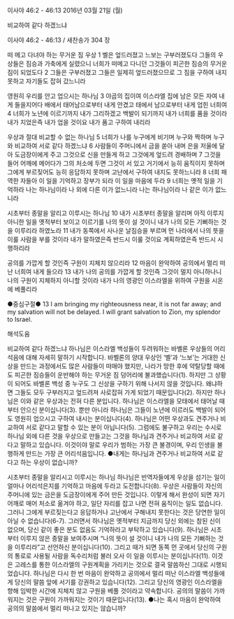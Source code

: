 이사야 46:2 - 46:13 
2016년 03월 21일 (월)

비교하여 같다 하겠느냐



이사야 46:2 - 46:13 / 새찬송가 304 장


떠 메고 다녀야 하는 무거운 짐 우상
1 벨은 엎드러졌고 느보는 구부러졌도다 그들의 우상들은 짐승과 가축에게 실렸으니 너희가 떠메고 다니던 그것들이 피곤한 짐승의 무거운 짐이 되었도다 2 그들은 구부러졌고 그들은 일제히 엎드러졌으므로 그 짐을 구하여 내지 못하고 자기들도 잡혀 갔느니라

영원히 우리를 안고 업으시는 하나님
3 야곱의 집이여 이스라엘 집에 남은 모든 자여 내게 들을지어다 배에서 태어남으로부터 내게 안겼고 태에서 남으로부터 내게 업힌 너희여 4 너희가 노년에 이르기까지 내가 그리하겠고 백발이 되기까지 내가 너희를 품을 것이라 내가 지었은즉 내가 업을 것이요 내가 품고 구하여 내리라

우상과 절대 비교할 수 없는 하나님
5 너희가 나를 누구에게 비기며 누구와 짝하며 누구와 비교하여 서로 같다 하겠느냐 6 사람들이 주머니에서 금을 쏟아 내며 은을 저울에 달아 도금장이에게 주고 그것으로 신을 만들게 하고 그것에게 엎드려 경배하며 7 그것을 들어 어깨에 메어다가 그의 처소에 두면 그것이 서 있고 거기에서 능히 움직이지 못하며 그에게 부르짖어도 능히 응답하지 못하며 고난에서 구하여 내지도 못하느니라 8 너희 패역한 자들아 이 일을 기억하고 장부가 되라 이 일을 마음에 두라 9 너희는 옛적 일을 기억하라 나는 하나님이라 나 외에 다른 이가 없느니라 나는 하나님이라 나 같은 이가 없느니라

시초부터 종말을 알리고 이루시는 하나님
10 내가 시초부터 종말을 알리며 아직 이루지 아니한 일을 옛적부터 보이고 이르기를 나의 뜻이 설 것이니 내가 나의 모든 기뻐하는 것을 이루리라 하였노라 11 내가 동쪽에서 사나운 날짐승을 부르며 먼 나라에서 나의 뜻을 이룰 사람을 부를 것이라 내가 말하였은즉 반드시 이룰 것이요 계획하였은즉 반드시 시행하리라 

공의를 가깝게 할 것인즉 구원이 지체치 않으리라 
12 마음이 완악하여 공의에서 멀리 떠난 너희여 내게 들으라 13 내가 나의 공의를 가깝게 할 것인즉 그것이 멀지 아니하나니 나의 구원이 지체하지 아니할 것이라 내가 나의 영광인 이스라엘을 위하여 구원을 시온에 베풀리라

●중심구절● 13 I am bringing my righteousness near, it is not far away; and my salvation will not be delayed. I will grant salvation to Zion, my splendor to Israel.

해석도움





비교하여 같다 하겠느냐
하나님은 이스라엘 백성들이 두려워하는 바벨론 우상들의 어리석음에 대해 자세히 말하기 시작합니다. 바벨론의 양대 우상인 ‘벨’과 ‘느보’는 거대한 신상을 만드는 과정에서도 많은 사람들이 떠매야 했지만, 나라가 망한 후에 약탈당할 때에도 피곤한 짐승들이 운반해야 하는 무거운 짐 덩어리에 불과했습니다(1). 하지만 그 상황이 되어도 바벨론 백성 중 누구도 그 신상을 구하기 위해 나서지 않을 것입니다. 왜냐하면 그들도 모두 구부러지고 엎드려져 사로잡혀 가게 되었기 때문입니다(2). 하지만 하나님은 이와 같은 우상과는 전혀 다른 분입니다. 하나님은 이스라엘을 모태에서 태어날 때부터 안으신 분이십니다(3). 뿐만 아니라 하나님은 그들이 노년에 이르러도 백발이 되어도 영원히 업으시고 구하여 내시는 분이십니다(4). 하나님은 어떤 우상과도 견주거나 비교하여 서로 같다고 말할 수 있는 분이 아닙니다(5). 그럼에도 불구하고 우리는 수시로 하나님 외에 다른 것을 우상으로 만들고는 그것을 하나님과 견주거나 비교하여 서로 같다고 말하고 있습니다. 이것이야 말로 우리가 범하는 가장 큰 불경이며, 우리 인생을 불행하게 만드는 가장 큰 어리석음입니다.
●내게는 하나님과 견주거나 비교하여 서로 같다고 하는 우상이 없습니까?  

시초부터 종말을 알리시고 이루시는 하나님
하나님은 반역자들에게 우상을 섬기는 일이 얼마나 어리석은지를 기억하고 마음에 두라고 도전합니다(8). 우상은 사람들이 자신의 주머니에 있는 금은을 도금장이에게 주어 만든 것입니다. 이렇게 해서 완성이 되면 자기 어깨로 매어 처소로 옮겨야 하고, 일단 자리를 잡고 나면 전혀 움직이는 일도 없습니다. 그러니 그에게 부르짖는다고 응답하거나 고난에서 구해내지 못한다는 것은 당연한 일이 아닐 수 없습니다(6-7). 그러면서 하나님은 옛적부터 지금까지 당신 외에는 참된 신이 없으며, 당신 같이 좋은 분도 없음도 기억하라고 부탁하고 있습니다(9). 하나님은 시초부터 이루지 않은 종말을 보여주시며 “나의 뜻이 설 것이니 내가 나의 모든 기뻐하는 것을 이루리라”고 선언하신 분이십니다(10). 그리고 때가 되면 동쪽 먼 곳에서 당신의 구원의 통로로 사용될 사람을 독수리처럼 불러 오사 이 일을 이루시는 분이십니다(11). 이것은 고레스를 통한 이스라엘의 구원계획을 가리키는 것으로 결국 말씀하신 그대로 시행되었습니다. 하나님은 다시 한 번 마음이 완악하고 공의에서 멀리 떠난 이스라엘 백성들에게 당신의 말씀 앞에 서기를 강권하고 있습니다(12). 그리고 당신의 영광인 이스라엘을 향해 임박한 시간에 지체치 않고 구원을 베풀 것이라고 약속합니다. 공의의 말씀이 가까워지는 것은 구원이 가까워지는 것이기 때문입니다(13). 
●나는 혹시 마음이 완악하여 공의의 말씀에서 멀리 떠나고 있지는 않습니까?